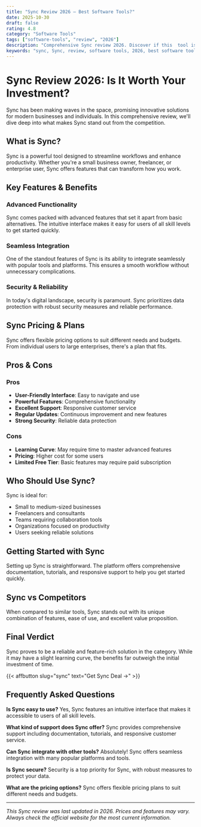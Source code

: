 ```yaml
---
title: "Sync Review 2026 – Best Software Tools?"
date: 2025-10-30
draft: false
rating: 4.8
category: "Software Tools"
tags: ["software-tools", "review", "2026"]
description: "Comprehensive Sync review 2026. Discover if this  tool is the best choice for your needs."
keywords: "sync, Sync, review, software tools, 2026, best software tools"
---
```


# Sync Review 2026: Is It Worth Your Investment?

Sync has been making waves in the  space, promising innovative solutions for modern businesses and individuals. In this comprehensive review, we'll dive deep into what makes Sync stand out from the competition.

## What is Sync?

Sync is a powerful  tool designed to streamline workflows and enhance productivity. Whether you're a small business owner, freelancer, or enterprise user, Sync offers features that can transform how you work.

## Key Features & Benefits

### Advanced Functionality
Sync comes packed with advanced features that set it apart from basic alternatives. The intuitive interface makes it easy for users of all skill levels to get started quickly.

### Seamless Integration
One of the standout features of Sync is its ability to integrate seamlessly with popular tools and platforms. This ensures a smooth workflow without unnecessary complications.

### Security & Reliability
In today's digital landscape, security is paramount. Sync prioritizes data protection with robust security measures and reliable performance.

## Sync Pricing & Plans

Sync offers flexible pricing options to suit different needs and budgets. From individual users to large enterprises, there's a plan that fits.

## Pros & Cons

### Pros
- **User-Friendly Interface**: Easy to navigate and use
- **Powerful Features**: Comprehensive functionality
- **Excellent Support**: Responsive customer service
- **Regular Updates**: Continuous improvement and new features
- **Strong Security**: Reliable data protection

### Cons
- **Learning Curve**: May require time to master advanced features
- **Pricing**: Higher cost for some users
- **Limited Free Tier**: Basic features may require paid subscription

## Who Should Use Sync?

Sync is ideal for:
- Small to medium-sized businesses
- Freelancers and consultants
- Teams requiring collaboration tools
- Organizations focused on productivity
- Users seeking reliable  solutions

## Getting Started with Sync

Setting up Sync is straightforward. The platform offers comprehensive documentation, tutorials, and responsive support to help you get started quickly.

## Sync vs Competitors

When compared to similar tools, Sync stands out with its unique combination of features, ease of use, and excellent value proposition.

## Final Verdict

Sync proves to be a reliable and feature-rich solution in the  category. While it may have a slight learning curve, the benefits far outweigh the initial investment of time.

{{< affbutton slug="sync" text="Get Sync Deal →" >}}

## Frequently Asked Questions

**Is Sync easy to use?**
Yes, Sync features an intuitive interface that makes it accessible to users of all skill levels.

**What kind of support does Sync offer?**
Sync provides comprehensive support including documentation, tutorials, and responsive customer service.

**Can Sync integrate with other tools?**
Absolutely! Sync offers seamless integration with many popular platforms and tools.

**Is Sync secure?**
Security is a top priority for Sync, with robust measures to protect your data.

**What are the pricing options?**
Sync offers flexible pricing plans to suit different needs and budgets.

---

*This Sync review was last updated in 2026. Prices and features may vary. Always check the official website for the most current information.*
